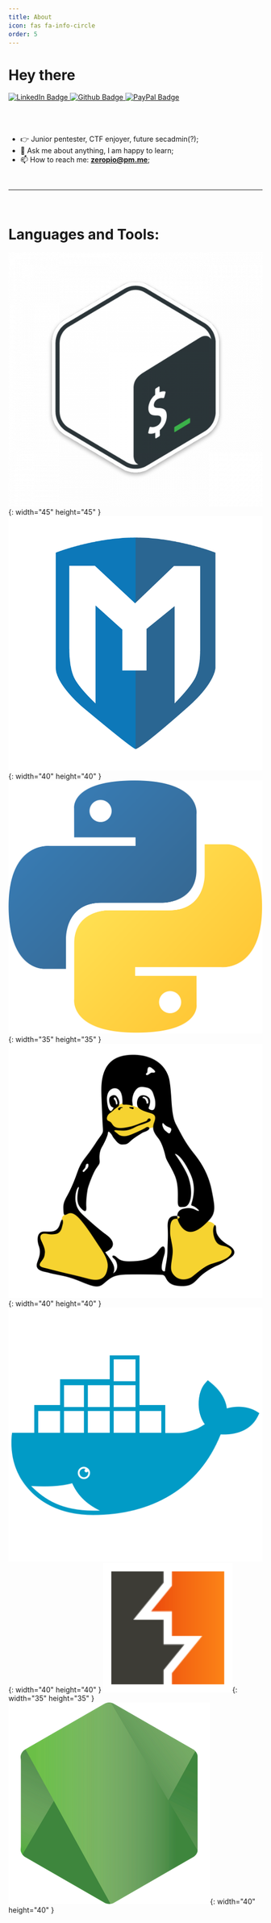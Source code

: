 ```yaml
---
title: About
icon: fas fa-info-circle
order: 5
---
```



# Hey there
<div id="badges">
      <a href="https://www.linkedin.com/in/emilio-s%C3%A1nchez-garc%C3%ADa/">
        <img src="https://img.shields.io/badge/LinkedIn-blue?style=for-the-badge&logo=linkedin&logoColor=white"
          alt="LinkedIn Badge" />
      </a>
      <a href="https://github.com/zeropio">
        <img src="https://img.shields.io/badge/Github-black?style=for-the-badge&logo=github&logoColor=white"
          alt="Github Badge" />
      </a>
      <a href="https://paypal.me/emiliosang">
        <img src="https://img.shields.io/badge/PayPal-blue?style=for-the-badge&logo=paypal&logoColor=white"
          alt="PayPal Badge" />
      </a>
    </div>
<br />
<br />
<br />
  
- 👉 Junior pentester, CTF enjoyer, future secadmin(?);<br />
- 💬 Ask me about anything, I am happy to learn;<br />
- 📫 How to reach me: **<a href="mailto: zeropio@pm.me">zeropio@pm.me</a>**;

<br>
<hr />
<br>

# Languages and Tools:

![scripting](https://raw.githubusercontent.com/zeropio/zeropio/main/img/scripting.png){: width="45" height="45" }
![scripting](https://raw.githubusercontent.com/zeropio/zeropio/main/img/metasploit.png){: width="40" height="40" }
![scripting](https://raw.githubusercontent.com/zeropio/zeropio/main/img/python.png){: width="35" height="35" }
![scripting](https://raw.githubusercontent.com/zeropio/zeropio/main/img/tux.png){: width="40" height="40" }
![scripting](https://raw.githubusercontent.com/zeropio/zeropio/main/img/docker.png){: width="40" height="40" }
![scripting](https://raw.githubusercontent.com/zeropio/zeropio/main/img/burpsuite.png){: width="35" height="35" }
![scripting](https://raw.githubusercontent.com/zeropio/zeropio/main/img/node.png){: width="40" height="40" }

